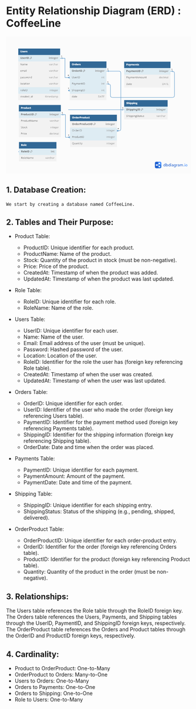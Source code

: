 # Entity Relationship Diagram (ERD) : CoffeeLine

![image](ERD.png)

## 1. Database Creation:

    We start by creating a database named CoffeeLine.

## 2. Tables and Their Purpose:

- Product Table:

  - ProductID: Unique identifier for each product.
  - ProductName: Name of the product.
  - Stock: Quantity of the product in stock (must be non-negative).
  - Price: Price of the product.
  - CreatedAt: Timestamp of when the product was added.
  - UpdatedAt: Timestamp of when the product was last updated.

- Role Table:

  - RoleID: Unique identifier for each role.
  - RoleName: Name of the role.

- Users Table:

  - UserID: Unique identifier for each user.
  - Name: Name of the user.
  - Email: Email address of the user (must be unique).
  - Password: Hashed password of the user.
  - Location: Location of the user.
  - RoleID: Identifier for the role the user has (foreign key referencing Role table).
  - CreatedAt: Timestamp of when the user was created.
  - UpdatedAt: Timestamp of when the user was last updated.

- Orders Table:

  - OrderID: Unique identifier for each order.
  - UserID: Identifier of the user who made the order (foreign key referencing Users table).
  - PaymentID: Identifier for the payment method used (foreign key referencing Payments table).
  - ShippingID: Identifier for the shipping information (foreign key referencing Shipping table).
  - OrderDate: Date and time when the order was placed.

- Payments Table:

  - PaymentID: Unique identifier for each payment.
  - PaymentAmount: Amount of the payment.
  - PaymentDate: Date and time of the payment.

- Shipping Table:

  - ShippingID: Unique identifier for each shipping entry.
  - ShippingStatus: Status of the shipping (e.g., pending, shipped, delivered).

- OrderProduct Table:
  - OrderProductID: Unique identifier for each order-product entry.
  - OrderID: Identifier for the order (foreign key referencing Orders table).
  - ProductID: Identifier for the product (foreign key referencing Product table).
  - Quantity: Quantity of the product in the order (must be non-negative).

## 3. Relationships:

The Users table references the Role table through the RoleID foreign key.
The Orders table references the Users, Payments, and Shipping tables through the UserID, PaymentID, and ShippingID foreign keys, respectively.
The OrderProduct table references the Orders and Product tables through the OrderID and ProductID foreign keys, respectively.

## 4. Cardinality:

- Product to OrderProduct: One-to-Many
- OrderProduct to Orders: Many-to-One
- Users to Orders: One-to-Many
- Orders to Payments: One-to-One
- Orders to Shipping: One-to-One
- Role to Users: One-to-Many
